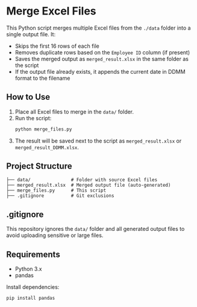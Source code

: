 # Merge Excel Files

This Python script merges multiple Excel files from the `./data` folder into a single output file. It:

- Skips the first 16 rows of each file
- Removes duplicate rows based on the `Employee ID` column (if present)
- Saves the merged output as `merged_result.xlsx` in the same folder as the script
- If the output file already exists, it appends the current date in DDMM format to the filename

## How to Use

1. Place all Excel files to merge in the `data/` folder.
2. Run the script:
   ```bash
   python merge_files.py
   ```
3. The result will be saved next to the script as `merged_result.xlsx` or `merged_result_DDMM.xlsx`.

## Project Structure

```
├── data/               # Folder with source Excel files
├── merged_result.xlsx  # Merged output file (auto-generated)
├── merge_files.py      # This script
├── .gitignore          # Git exclusions
```

## .gitignore

This repository ignores the `data/` folder and all generated output files to avoid uploading sensitive or large files.

## Requirements

- Python 3.x
- pandas

Install dependencies:

```bash
pip install pandas
```
